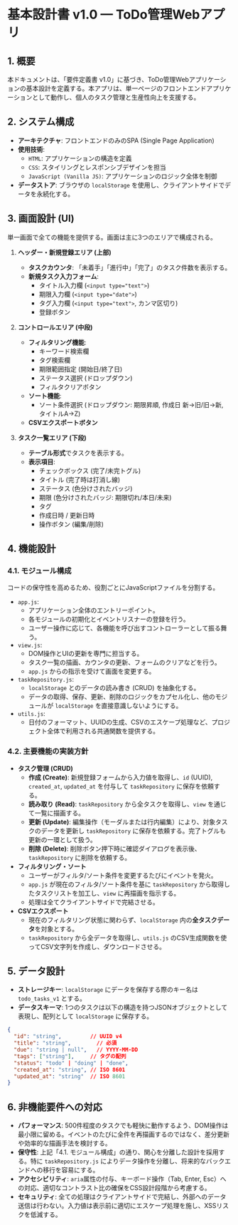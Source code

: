 # 基本設計書 v1.0 — ToDo管理Webアプリ

## 1. 概要

本ドキュメントは、「要件定義書 v1.0」に基づき、ToDo管理Webアプリケーションの基本設計を定義する。本アプリは、単一ページのフロントエンドアプリケーションとして動作し、個人のタスク管理と生産性向上を支援する。

## 2. システム構成

- **アーキテクチャ**: フロントエンドのみのSPA (Single Page Application)
- **使用技術**:
  - `HTML`: アプリケーションの構造を定義
  - `CSS`: スタイリングとレスポンシブデザインを担当
  - `JavaScript (Vanilla JS)`: アプリケーションのロジック全体を制御
- **データストア**: ブラウザの `localStorage` を使用し、クライアントサイドでデータを永続化する。

## 3. 画面設計 (UI)

単一画面で全ての機能を提供する。画面は主に3つのエリアで構成される。

1.  **ヘッダー・新規登録エリア (上部)**
    -   **タスクカウンタ**: 「未着手」「進行中」「完了」のタスク件数を表示する。
    -   **新規タスク入力フォーム**:
        -   タイトル入力欄 (`<input type="text">`)
        -   期限入力欄 (`<input type="date">`)
        -   タグ入力欄 (`<input type="text">`, カンマ区切り)
        -   登録ボタン

2.  **コントロールエリア (中段)**
    -   **フィルタリング機能**:
        -   キーワード検索欄
        -   タグ検索欄
        -   期限範囲指定 (開始日/終了日)
        -   ステータス選択 (ドロップダウン)
        -   フィルタクリアボタン
    -   **ソート機能**:
        -   ソート条件選択 (ドロップダウン: 期限昇順, 作成日 新→旧/旧→新, タイトルA→Z)
    -   **CSVエクスポートボタン**

3.  **タスク一覧エリア (下段)**
    -   **テーブル形式**でタスクを表示する。
    -   **表示項目**:
        -   チェックボックス (完了/未完トグル)
        -   タイトル (完了時は打消し線)
        -   ステータス (色分けされたバッジ)
        -   期限 (色分けされたバッジ: 期限切れ/本日/未来)
        -   タグ
        -   作成日時 / 更新日時
        -   操作ボタン (編集/削除)

## 4. 機能設計

### 4.1. モジュール構成

コードの保守性を高めるため、役割ごとにJavaScriptファイルを分割する。

-   `app.js`:
    -   アプリケーション全体のエントリーポイント。
    -   各モジュールの初期化とイベントリスナーの登録を行う。
    -   ユーザー操作に応じて、各機能を呼び出すコントローラーとして振る舞う。
-   `view.js`:
    -   DOM操作とUIの更新を専門に担当する。
    -   タスク一覧の描画、カウンタの更新、フォームのクリアなどを行う。
    -   `app.js` からの指示を受けて画面を変更する。
-   `taskRepository.js`:
    -   `localStorage` とのデータの読み書き (CRUD) を抽象化する。
    -   データの取得、保存、更新、削除のロジックをカプセル化し、他のモジュールが `localStorage` を直接意識しないようにする。
-   `utils.js`:
    -   日付のフォーマット、UUIDの生成、CSVのエスケープ処理など、プロジェクト全体で利用される共通関数を提供する。

### 4.2. 主要機能の実装方針

-   **タスク管理 (CRUD)**
    -   **作成 (Create)**: 新規登録フォームから入力値を取得し、`id` (UUID), `created_at`, `updated_at` を付与して `taskRepository` に保存を依頼する。
    -   **読み取り (Read)**: `taskRepository` から全タスクを取得し、`view` を通じて一覧に描画する。
    -   **更新 (Update)**: 編集操作（モーダルまたは行内編集）により、対象タスクのデータを更新し `taskRepository` に保存を依頼する。完了トグルも更新の一環として扱う。
    -   **削除 (Delete)**: 削除ボタン押下時に確認ダイアログを表示後、`taskRepository` に削除を依頼する。
-   **フィルタリング・ソート**
    -   ユーザーがフィルタ/ソート条件を変更するたびにイベントを発火。
    -   `app.js` が現在のフィルタ/ソート条件を基に `taskRepository` から取得したタスクリストを加工し、`view` に再描画を指示する。
    -   処理は全てクライアントサイドで完結させる。
-   **CSVエクスポート**
    -   現在のフィルタリング状態に関わらず、`localStorage` 内の**全タスクデータ**を対象とする。
    -   `taskRepository` から全データを取得し、`utils.js` のCSV生成関数を使ってCSV文字列を作成し、ダウンロードさせる。

## 5. データ設計

-   **ストレージキー**: `localStorage` にデータを保存する際のキー名は `todo_tasks_v1` とする。
-   **データスキーマ**: 1つのタスクは以下の構造を持つJSONオブジェクトとして表現し、配列として `localStorage` に保存する。

```json
{
  "id": "string",         // UUID v4
  "title": "string",        // 必須
  "due": "string | null",   // YYYY-MM-DD
  "tags": ["string"],     // タグの配列
  "status": "todo" | "doing" | "done",
  "created_at": "string", // ISO 8601
  "updated_at": "string"  // ISO 8601
}
```

## 6. 非機能要件への対応

-   **パフォーマンス**: 500件程度のタスクでも軽快に動作するよう、DOM操作は最小限に留める。イベントのたびに全件を再描画するのではなく、差分更新や効率的な描画手法を検討する。
-   **保守性**: 上記「4.1. モジュール構成」の通り、関心を分離した設計を採用する。特に `taskRepository.js` によりデータ操作を分離し、将来的なバックエンドへの移行を容易にする。
-   **アクセシビリティ**: `aria`属性の付与、キーボード操作（Tab, Enter, Esc）への対応、適切なコントラスト比の確保をCSS設計段階から考慮する。
-   **セキュリティ**: 全ての処理はクライアントサイドで完結し、外部へのデータ送信は行わない。入力値は表示前に適切にエスケープ処理を施し、XSSリスクを低減する。
